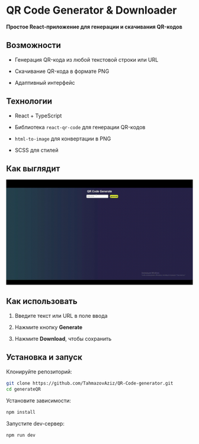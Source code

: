 # QR Code Generator & Downloader

**Простое React-приложение для генерации и скачивания QR-кодов**

##  Возможности

- Генерация QR-кода из любой текстовой строки или URL
    
- Скачивание QR-кода в формате PNG
    
- Адаптивный интерфейс
    

## Технологии

- React + TypeScript
    
- Библиотека `react-qr-code` для генерации QR-кодов
    
- `html-to-image` для конвертации в PNG
    
- SCSS для стилей
## Как выглядит
![Описание изображения](./qrcode.gif)
## Как использовать

1. Введите текст или URL в поле ввода
    
2. Нажмите кнопку **Generate**
    
3. Нажмите **Download**, чтобы сохранить 
## Установка и запуск
Клонируйте репозиторий:
```bash
git clone https://github.com/TahmazovAziz/QR-Code-generator.git
cd generateQR
```

Установите зависимости:
```bash
npm install
```

Запустите dev-сервер:
```bash
npm run dev
```

